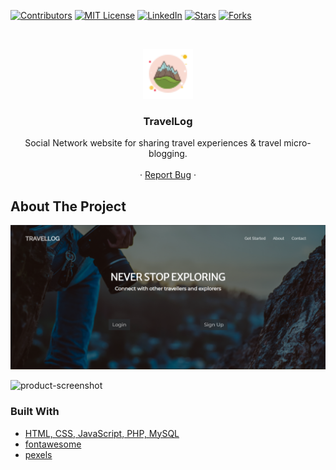 <!--
*** Thanks for checking out the Best-README-Template. If you have a suggestion
*** that would make this better, please fork the TravelLog and create a pull request
*** or simply open an issue with the tag "enhancement".
*** Thanks again! Now go create something AMAZING! :D
***
***
***
*** To avoid retyping too much info. Do a search and replace for the following:
*** sn2606, TravelLog, LinkedIn, swaranjananayak@gmail.com, TravelLog, Social Network website for sharing travel experiences & travel micro-blogging.
-->



<!-- PROJECT SHIELDS -->
<!--
*** I'm using markdown "reference style" links for readability.
*** Reference links are enclosed in brackets [ ] instead of parentheses ( ).
*** See the bottom of this document for the declaration of the reference variables
*** for contributors-url, forks-url, etc. This is an optional, concise syntax you may use.
*** https://www.markdownguide.org/basic-syntax/#reference-style-links
-->
[![Contributors][contributors-shield]][contributors-url]
[![MIT License][license-shield]][license-url]
[![LinkedIn][linkedin-shield]][linkedin-url]
[![Stars][stars-shield]][stars-url]
[![Forks][forks-shield]][forks-url]



<!-- PROJECT LOGO -->
<br />
<p align="center">
  <a href="https://github.com/sn2606/TravelLog">
    <img src="Images\alps_favicon.png" alt="Logo" width="80" height="80">
  </a>

  <h3 align="center">TravelLog</h3>

  <p align="center">
    Social Network website for sharing travel experiences & travel micro-blogging.
    <br />
    <!-- <a href="https://github.com/sn2606/TravelLog"><strong>Explore the docs »</strong></a> -->
    <br />
    <!-- <br /> -->
    <!-- <a href="https://github.com/sn2606/TravelLog">View Demo</a> -->
    ·
    <a href="https://github.com/sn2606/TravelLog/issues">Report Bug</a>
    ·
    <!-- <a href="https://github.com/sn2606/TravelLog/issues">Request Feature</a> -->
  </p>
</p>



<!-- ABOUT THE PROJECT -->
## About The Project

[![Product Name Screen Shot]](https://example.com)


![product-screenshot]


### Built With

* [HTML, CSS, JavaScript, PHP, MySQL]()
* [fontawesome](https://fontawesome.com/)
* [pexels](https://www.pexels.com/)


<!-- MARKDOWN LINKS & IMAGES -->
<!-- https://www.markdownguide.org/basic-syntax/#reference-style-links -->
[contributors-shield]: https://img.shields.io/github/contributors/sn2606/TravelLog.svg?style=for-the-badge
[contributors-url]: https://github.com/sn2606/TravelLog/graphs/contributors
[forks-shield]: https://img.shields.io/github/forks/sn2606/TravelLog.svg?style=for-the-badge
[forks-url]: https://github.com/sn2606/TravelLog/network/members
[stars-shield]: https://img.shields.io/github/stars/sn2606/TravelLog.svg?style=for-the-badge
[stars-url]: https://github.com/sn2606/TravelLog/stargazers
[issues-shield]: https://img.shields.io/github/issues/sn2606/TravelLog.svg?style=for-the-badge
[issues-url]: https://github.com/sn2606/TravelLog/issues
[license-shield]: https://img.shields.io/github/license/sn2606/TravelLog.svg?style=for-the-badge
[license-url]: https://github.com/sn2606/TravelLog/blob/master/LICENSE.txt
[linkedin-shield]: https://img.shields.io/badge/-LinkedIn-black.svg?style=for-the-badge&logo=linkedin&colorB=555
[linkedin-url]: https://www.linkedin.com/in/swaranjana-nayak/
[Product Name Screen Shot]: Images/Landing-Page-SS.png
[product-screenshot]: Images/about-us-rec.gif
